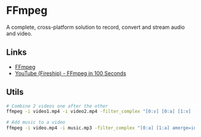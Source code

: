 # FFmpeg

A complete, cross-platform solution to record, convert and stream audio and video.

## Links

- [FFmpeg](https://ffmpeg.org/)
- [YouTube (Fireship) - FFmpeg in 100 Seconds](https://www.youtube.com/watch?v=26Mayv5JPz0)

## Utils

```sh
# Combine 2 videos one after the other
ffmpeg -i video1.mp4 -i video2.mp4 -filter_complex "[0:v] [0:a] [1:v] [1:a] concat=n=2:v=1:a=1 [v] [a]" -map "[v]" -map "[a]" output.mp4

# Add music to a video
ffmpeg -i video.mp4 -i music.mp3 -filter_complex "[0:a] [1:a] amerge=inputs=2 [a]" -map 0:v -map "[a]" -c:v copy -c:a aac -ac 2 -shortest output.mp4
```
